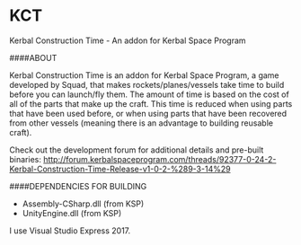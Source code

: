 KCT
===

Kerbal Construction Time - An addon for Kerbal Space Program

####ABOUT

Kerbal Construction Time is an addon for Kerbal Space Program, a game developed by Squad, that makes rockets/planes/vessels take time to build before you can launch/fly them. The amount of time is based on the cost of all of the parts that make up the craft. This time is reduced when using parts that have been used before, or when using parts that have been recovered from other vessels (meaning there is an advantage to building reusable craft).

Check out the development forum for additional details and pre-built binaries: http://forum.kerbalspaceprogram.com/threads/92377-0-24-2-Kerbal-Construction-Time-Release-v1-0-2-%289-3-14%29

####DEPENDENCIES FOR BUILDING
* Assembly-CSharp.dll (from KSP)
* UnityEngine.dll (from KSP)

I use Visual Studio Express 2017.
